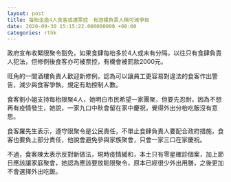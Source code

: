 ```yaml
---
layout: post
title: 每枱坐逾4人食客或遭票控　有酒樓負責人稱可減爭拗
date: 2020-09-30 15:15:22.000000000 +08:00
categories: rthk
---
```


政府宣布收緊限聚令豁免，如果食肆每枱多於4人或未有分隔，以往只有食肆負責人犯法，但修例後食客亦可被票控，有機會被罰款2000元。

旺角的一間酒樓負責人歡迎新修例，認為可以讓員工更容易對違法的食客作出警告，減少與食客爭執，規定有助控制人數。

食客劉小姐支持每枱限聚4人，她明白市民希望一家團聚，但要先忍耐，因為不想再有疫情發生，她說，一家九口中秋會留在家中慶祝，覺得外出分枱吃飯沒有意思。

食客羅先生表示，遵守限聚令是公民責任，不單止食肆負責人要配合政府措施，食客也要負上部分責任，他說會避免參與家族聚會，只會一家三口在家慶祝。

不過，食客陳太表示反對新做法，現時疫情緩和，本土只有零星確診個案，加上節日應該讓家庭聚會，她認為應該要放鬆限聚令，原本已經很少外出用膳，之後更加不會選擇外出吃飯。
